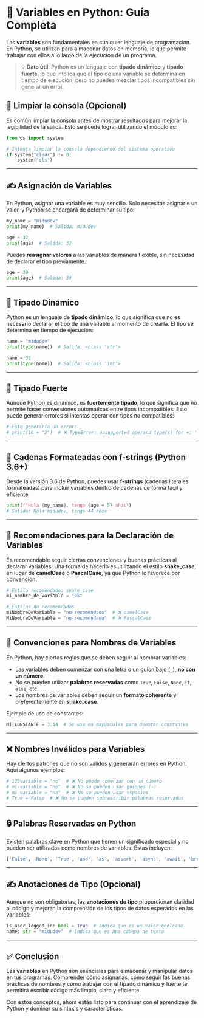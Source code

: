 # 🧠 Variables en Python: Guía Completa

Las **variables** son fundamentales en cualquier lenguaje de programación. En Python, se utilizan para almacenar datos en memoria, lo que permite trabajar con ellos a lo largo de la ejecución de un programa.

> 💡 **Dato útil**: Python es un lenguaje con **tipado dinámico** y **tipado fuerte**, lo que implica que el tipo de una variable se determina en tiempo de ejecución, pero no puedes mezclar tipos incompatibles sin generar un error.

## 🧼 Limpiar la consola (Opcional)

Es común limpiar la consola antes de mostrar resultados para mejorar la legibilidad de la salida. Esto se puede lograr utilizando el módulo `os`:

```python
from os import system

# Intenta limpiar la consola dependiendo del sistema operativo
if system("clear") != 0:
    system("cls")
```

---

## ✍️ Asignación de Variables

En Python, asignar una variable es muy sencillo. Solo necesitas asignarle un valor, y Python se encargará de determinar su tipo:

```python
my_name = "midudev"
print(my_name)  # Salida: midudev

age = 32
print(age)  # Salida: 32
```

Puedes **reasignar valores** a las variables de manera flexible, sin necesidad de declarar el tipo previamente:

```python
age = 39
print(age)  # Salida: 39
```

---

## 🔄 Tipado Dinámico

Python es un lenguaje de **tipado dinámico**, lo que significa que no es necesario declarar el tipo de una variable al momento de crearla. El tipo se determina en tiempo de ejecución:

```python
name = "midudev"
print(type(name))  # Salida: <class 'str'>

name = 32
print(type(name))  # Salida: <class 'int'>
```

---

## 🧱 Tipado Fuerte

Aunque Python es dinámico, es **fuertemente tipado**, lo que significa que no permite hacer conversiones automáticas entre tipos incompatibles. Esto puede generar errores si intentas operar con tipos no compatibles:

```python
# Esto generaría un error:
# print(10 + "2")  # ❌ TypeError: unsupported operand type(s) for +: 'int' and 'str'
```

---

## 🧵 Cadenas Formateadas con f-strings (Python 3.6+)

Desde la versión 3.6 de Python, puedes usar **f-strings** (cadenas literales formateadas) para incluir variables dentro de cadenas de forma fácil y eficiente:

```python
print(f"Hola {my_name}, tengo {age + 5} años")
# Salida: Hola midudev, tengo 44 años
```

---

## 🚫 Recomendaciones para la Declaración de Variables

Es recomendable seguir ciertas convenciones y buenas prácticas al declarar variables. Una forma de hacerlo es utilizando el estilo **snake_case**, en lugar de **camelCase** o **PascalCase**, ya que Python lo favorece por convención:

```python
# Estilo recomendado: snake_case
mi_nombre_de_variable = "ok"

# Estilos no recomendados
miNombreDeVariable = "no-recomendado"  # ❌ camelCase
MiNombreDeVariable = "no-recomendado"  # ❌ PascalCase
```

---

## 📏 Convenciones para Nombres de Variables

En Python, hay ciertas reglas que se deben seguir al nombrar variables:

- Las variables deben comenzar con una letra o un guion bajo (`_`), **no con un número**.
- No se pueden utilizar **palabras reservadas** como `True`, `False`, `None`, `if`, `else`, etc.
- Los nombres de variables deben seguir un **formato coherente** y preferentemente en **snake_case**.

Ejemplo de uso de constantes:

```python
MI_CONSTANTE = 3.14  # Se usa en mayúsculas para denotar constantes
```

---

## ❌ Nombres Inválidos para Variables

Hay ciertos patrones que no son válidos y generarán errores en Python. Aquí algunos ejemplos:

```python
# 123variable = "no"  # ❌ No puede comenzar con un número
# mi-variable = "no"  # ❌ No se pueden usar guiones (-)
# mi variable = "no"  # ❌ No se pueden usar espacios
# True = False  # ❌ No se pueden sobrescribir palabras reservadas
```

---

## 🔒 Palabras Reservadas en Python

Existen palabras clave en Python que tienen un significado especial y no pueden ser utilizadas como nombres de variables. Estas incluyen:

```python
['False', 'None', 'True', 'and', 'as', 'assert', 'async', 'await', 'break', 'class', 'continue', 'def', 'del', 'elif', 'else', 'except', 'finally', 'for', 'from', 'global', 'if', 'import', 'in', 'is', 'lambda', 'nonlocal', 'not', 'or', 'pass', 'raise', 'return', 'try', 'while', 'with', 'yield']
```

---

## ✍️ Anotaciones de Tipo (Opcional)

Aunque no son obligatorias, las **anotaciones de tipo** proporcionan claridad al código y mejoran la comprensión de los tipos de datos esperados en las variables:

```python
is_user_logged_in: bool = True  # Indica que es un valor booleano
name: str = "midudev"  # Indica que es una cadena de texto
```

---

## ✅ Conclusión

Las **variables** en Python son esenciales para almacenar y manipular datos en tus programas. Comprender cómo asignarlas, cómo seguir las buenas prácticas de nombres y cómo trabajar con el tipado dinámico y fuerte te permitirá escribir código más limpio, claro y eficiente.

Con estos conceptos, ahora estás listo para continuar con el aprendizaje de Python y dominar su sintaxis y características.


